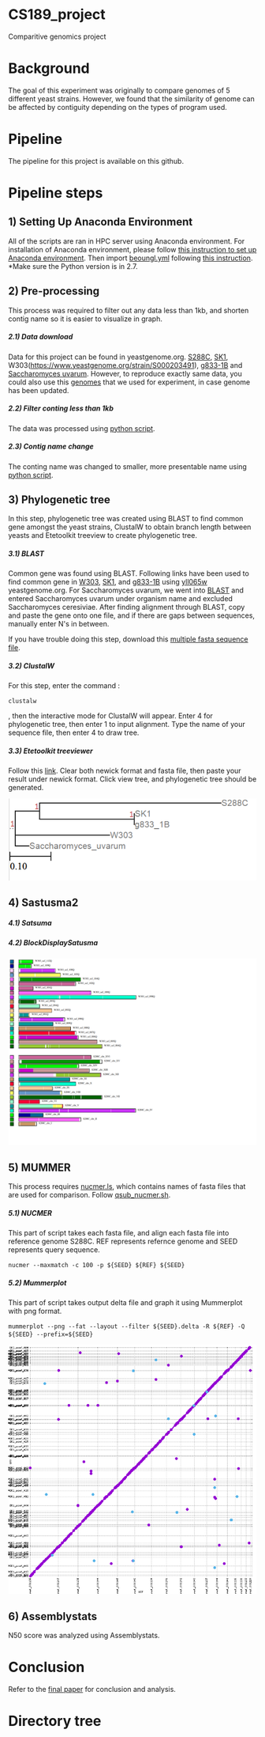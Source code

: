 # CS189_project

Comparitive genomics project

# Background

The goal of this experiment was originally to compare genomes of 5 different yeast strains. However, we found that the similarity of genome can be affected by contiguity depending on the types of program used.

# Pipeline

The pipeline for this project is available on this github.


# Pipeline steps

## 1) Setting Up Anaconda Environment
All of the scripts are ran in HPC server using Anaconda environment. For installation of Anaconda environment, please follow [this instruction to set up Anaconda environment](https://docs.conda.io/projects/conda/en/latest/user-guide/install/linux.html). Then import [beoungl.yml](https://github.com/beoungl/CS189_project/blob/master/beoungl.yml) following [this instruction](https://docs.conda.io/projects/conda/en/latest/user-guide/tasks/manage-environments.html). 
*Make sure the Python version is in 2.7.

## 2) Pre-processing
This process was required to filter out any data less than 1kb, and shorten contig name so it is easier to visualize in graph.

##### 2.1) Data download
Data for this project can be found in yeastgenome.org. [S288C](https://www.yeastgenome.org/strain/S000203483), [SK1](https://www.yeastgenome.org/strain/S000204513), W303(https://www.yeastgenome.org/strain/S000203491), [g833-1B](https://www.yeastgenome.org/strain/S000203504) and [Saccharomyces uvarum](https://sgd-prod-upload.s3.amazonaws.com/S000209332/CBS7001_UColDMed_2011_SRX055453.fsa.gz).
However, to reproduce exactly same data, you could also use this [genomes](https://github.com/beoungl/CS189_project/tree/master/data/originals) that we used for experiment, in case genome has been updated.

##### 2.2) Filter conting less than 1kb
The data was processed using [python script](https://github.com/cvraut/CS189_project/blob/master/scripts/ren_condensed.py). 

##### 2.3) Contig name change
The conting name was changed to smaller, more presentable name using [python script](https://github.com/cvraut/CS189_project/blob/master/scripts/ren_contigs.py).

## 3) Phylogenetic tree
In this step, phylogenetic tree was created using BLAST to find common gene amongst the yeast strains, ClustalW to obtain branch length between yeasts and Etetoolkit treeview to create phylogenetic tree.

##### 3.1) BLAST
Common gene was found using BLAST. Following links have been used to find common gene in [W303](https://blast.ncbi.nlm.nih.gov/Blast.cgi?PAGE_TYPE=BlastSearch&PROG_DEF=blastn&BLAST_SPEC=Assembly&ASSEMBLY_NAME=GCA_000766265.2), [SK1](https://blast.ncbi.nlm.nih.gov/Blast.cgi?PAGE_TYPE=BlastSearch&PROG_DEF=blastn&BLAST_SPEC=Assembly&ASSEMBLY_NAME=GCA_002250225.1), and [g833-1B](https://blast.ncbi.nlm.nih.gov/Blast.cgi?PAGE_TYPE=BlastSearch&PROG_DEF=blastn&BLAST_SPEC=Assembly&ASSEMBLY_NAME=GCA_000766265.2) using [yll065w](https://www.yeastgenome.org/locus/S000003988) yeastgenome.org. For Saccharomyces uvarum, we went into [BLAST](https://blast.ncbi.nlm.nih.gov/Blast.cgi?PROGRAM=blastn&PAGE_TYPE=BlastSearch&LINK_LOC=blasthome) and entered Saccharomyces uvarum under organism name and excluded Saccharomyces ceresiviae. After finding alignment through BLAST, copy and paste the gene onto one file, and if there are gaps between sequences, manually enter N's in between. 

If you have trouble doing this step, download this [multiple fasta sequence file](https://github.com/cvraut/CS189_project/blob/master/yll065w.fasta).

##### 3.2) ClustalW

For this step, enter the command :

```
clustalw
```
, then the interactive mode for ClustalW will appear. Enter 4 for phylogenetic tree, then enter 1 to input alignment. Type the name of your sequence file, then enter 4 to draw tree. 

##### 3.3) Etetoolkit treeviewer

Follow this [link](http://etetoolkit.org/treeview/). Clear both newick format and fasta file, then paste your result under newick format. Click view tree, and phylogenetic tree should be generated.

![Alt text](https://github.com/beoungl/CS189_project/blob/master/Phylo_tree.PNG)

## 4) Sastusma2

##### 4.1) Satsuma



##### 4.2) BlockDisplaySatusma

![Alt text](https://github.com/beoungl/CS189_project/blob/master/w303_satsuma.png)

## 5) MUMMER

This process requires [nucmer.ls](), which contains names of fasta files that are used for comparison. Follow [qsub_nucmer.sh](https://github.com/cvraut/CS189_project/blob/master/qsub_nucmer.sh).

##### 5.1) NUCMER

This part of script takes each fasta file, and align each fasta file into reference genome S288C. REF represents refernce genome and SEED represents query sequence.
```
nucmer --maxmatch -c 100 -p ${SEED} ${REF} ${SEED}
```
##### 5.2) Mummerplot

This part of script takes output delta file and graph it using Mummerplot with png format.
```
mummerplot --png --fat --layout --filter ${SEED}.delta -R ${REF} -Q ${SEED} --prefix=${SEED}
```

![Alt text](https://github.com/beoungl/CS189_project/blob/master/nucmer_png/SK1_new.fasta.png)

## 6) Assemblystats

N50 score was analyzed using Assemblystats.

# Conclusion
Refer to the [final paper](https://docs.google.com/document/d/1KNQ6TGLGn5cANC1CSuzZIuPjTDEG9VN8L9dKRxzwwns/edit) for conclusion and analysis.

# Directory tree

